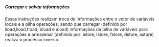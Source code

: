 ##### Carregar e salvar informações


Essas instruções realizam troca de informações entre o vetor de variáveis locais e a pilha operações, sendo que carregar (definido por iload,lload,fload, dload e aload) informações da pilha de variáveis para operações e armazenar (definido por: istore, lstore, fstore, dstore, astore) realiza o processo inverso.